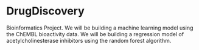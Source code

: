 # DrugDiscovery
 Bioinformatics Project. We will be building a machine learning model using the ChEMBL bioactivity data. We will be building a regression model of acetylcholinesterase inhibitors using the random forest algorithm.
